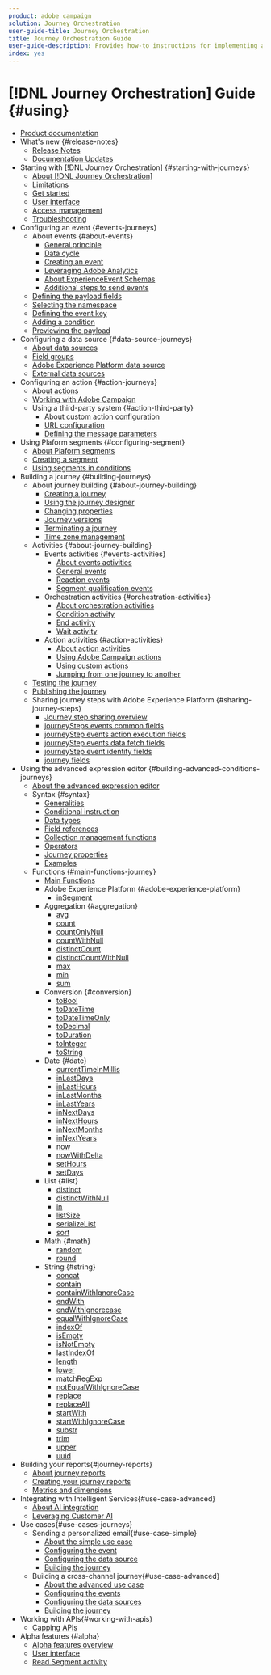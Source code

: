 ```yaml
---
product: adobe campaign
solution: Journey Orchestration
user-guide-title: Journey Orchestration
title: Journey Orchestration Guide
user-guide-description: Provides how-to instructions for implementing and building journeys.
index: yes
---
```


# [!DNL Journey Orchestration] Guide {#using}

+ [Product documentation](journey-orchestration-home.md)
+ What's new {#release-notes}
  + [Release Notes](using/release-notes/release-notes.md)
  + [Documentation Updates](using/release-notes/documentation-updates.md)
+ Starting with [!DNL Journey Orchestration] {#starting-with-journeys}
  + [About [!DNL Journey Orchestration]](using/about/about-journey-orchestration.md)
  + [Limitations](using/about/limitations.md)
  + [Get started](using/about/get-started.md)
  + [User interface](using/about/user-interface.md)
  + [Access management](using/about/access-management.md)
  + [Troubleshooting](using/about/troubleshooting.md)
+ Configuring an event {#events-journeys}
  + About events {#about-events}
    + [General principle](using/event/about-events.md)
    + [Data cycle](using/event/about-data-cycle.md)
    + [Creating an event](using/event/about-creating.md)
    + [Leveraging Adobe Analytics](using/event/about-analytics.md)
    + [About ExperienceEvent Schemas](using/event/experience-event-schema.md)
    + [Additional steps to send events](using/event/additional-steps-to-send-events-to-journey-orchestration.md)
  + [Defining the payload fields](using/event/defining-the-payload-fields.md)
  + [Selecting the namespace](using/event/selecting-the-namespace.md)
  + [Defining the event key](using/event/defining-the-event-key.md)
  + [Adding a condition](using/event/adding-a-condition.md)
  + [Previewing the payload](using/event/previewing-the-payload.md)
+ Configuring a data source {#data-source-journeys}
  + [About data sources](using/datasource/about-data-sources.md)
  + [Field groups](using/datasource/field-groups.md)
  + [Adobe Experience Platform data source](using/datasource/adobe-experience-platform-data-source.md)
  + [External data sources](using/datasource/external-data-sources.md)
+ Configuring an action {#action-journeys}
  + [About actions](using/action/action.md)
  + [Working with Adobe Campaign](using/action/working-with-adobe-campaign.md)
  + Using a third-party system {#action-third-party}
    + [About custom action configuration](using/action/about-custom-action-configuration.md)
    + [URL configuration](using/action/url-configuration.md)
    + [Defining the message parameters](using/action/defining-the-message-parameters.md)
+ Using Plaform segments {#configuring-segment}
  + [About Plaform segments](using/segment/about-segments.md)
  + [Creating a segment](using/segment/creating-a-segment.md)
  + [Using segments in conditions](using/segment/using-a-segment.md)
+ Building a journey {#building-journeys}
  + About journey building {#about-journey-building}
    + [Creating a journey](using/building-journeys/journey.md)
    + [Using the journey designer](using/building-journeys/using-the-journey-designer.md)
    + [Changing properties](using/building-journeys/changing-properties.md)
    + [Journey versions](using/building-journeys/journey-versions.md)
    + [Terminating a journey](using/building-journeys/terminating-a-journey.md)
    + [Time zone management](using/building-journeys/timezone-management.md)
  + Activities {#about-journey-building}
    + Events activities {#events-activities}
      + [About events activities](using/building-journeys/event-activities.md)
      + [General events](using/building-journeys/general-events.md)
      + [Reaction events](using/building-journeys/reaction-events.md)
      + [Segment qualification events](using/building-journeys/segment-qualification-events.md)
    + Orchestration activities {#orchestration-activities}
      + [About orchestration activities](using/building-journeys/about-orchestration-activities.md)
      + [Condition activity](using/building-journeys/condition-activity.md)
      + [End activity](using/building-journeys/end-activity.md)
      + [Wait activity](using/building-journeys/wait-activity.md)
    + Action activities {#action-activities}
      + [About action activities](using/building-journeys/about-action-activities.md)
      + [Using Adobe Campaign actions](using/building-journeys/using-adobe-campaign-actions.md)
      + [Using custom actions](using/building-journeys/using-custom-actions.md)
      + [Jumping from one journey to another](using/building-journeys/jump.md)
  + [Testing the journey](using/building-journeys/testing-the-journey.md)
  + [Publishing the journey](using/building-journeys/publishing-the-journey.md)
  + Sharing journey steps with Adobe Experience Platform {#sharing-journey-steps}
      + [Journey step sharing overview](using/building-journeys/sharing-overview.md)
      + [journeySteps events common fields](using/building-journeys/sharing-common-fields.md)
      + [journeyStep events action execution fields](using/building-journeys/sharing-execution-fields.md)
      + [journeyStep events data fetch fields](using/building-journeys/sharing-fetch-fields.md)
      + [journeyStep event identity fields](using/building-journeys/sharing-identity-fields.md)
      + [journey fields](using/building-journeys/sharing-journey-fields.md)
+ Using the advanced expression editor {#building-advanced-conditions-journeys}
  + [About the advanced expression editor](using/expression/expressionadvanced.md)
  + Syntax {#syntax}
      + [Generalities](using/expression/generalities.md)
      + [Conditional instruction](using/expression/conditional-instruction.md)
      + [Data types](using/expression/data-types.md)
      + [Field references](using/expression/field-references.md)
      + [Collection management functions](using/expression/collection-management-functions.md)
      + [Operators](using/expression/operators.md)
      + [Journey properties](using/expression/journey-properties.md)
      + [Examples](using/expression/advanced-editor-use-cases.md)
  + Functions {#main-functions-journey}
    + [Main Functions](using/expression/functions.md)
    + Adobe Experience Platform {#adobe-experience-platform}
      + [inSegment](using/functions/functioninsegment.md)
    + Aggregation {#aggregation}
      + [avg](using/functions/functionavg.md)
      + [count](using/functions/functioncount.md)
      + [countOnlyNull](using/functions/functioncountonlynull.md)
      + [countWithNull](using/functions/functioncountwithnull.md)
      + [distinctCount](using/functions/functiondistinctcount.md)
      + [distinctCountWithNull](using/functions/functiondistinctcountwithnull.md)
      + [max](using/functions/functionmax.md)
      + [min](using/functions/functionmin.md)
      + [sum](using/functions/functionsum.md)
    + Conversion {#conversion}
      + [toBool](using/functions/functiontobool.md)
      + [toDateTime](using/functions/functiontodatetime.md)
      + [toDateTimeOnly](using/functions/functiontodatetimeonly.md)
      + [toDecimal](using/functions/functiontodecimal.md)
      + [toDuration](using/functions/functiontoduration.md)
      + [toInteger](using/functions/functiontointeger.md)
      + [toString](using/functions/functiontostring.md)
    + Date {#date}
      + [currentTime​InMillis](using/functions/functioncurrenttimeinmillis.md)
      + [inLastDays](using/functions/functioninlastdays.md)
      + [inLastHours](using/functions/functioninlasthours.md)
      + [inLastMonths](using/functions/functioninlastmonths.md)
      + [inLastYears](using/functions/functioninlastyears.md)
      + [inNextDays](using/functions/functioninnextdays.md)
      + [inNextHours](using/functions/functioninnexthours.md)
      + [inNextMonths](using/functions/functioninnextmonths.md)
      + [inNextYears](using/functions/functioninnextyears.md)
      + [now](using/functions/functionnow.md)
      + [nowWithDelta](using/functions/functionnowwithdelta.md)
      + [setHours](using/functions/functionsethours.md)
      + [setDays](using/functions/functionsetdays.md)
    + List {#list}
      + [distinct](using/functions/functiondistinct.md)
      + [distinctWithNull](using/functions/functiondistinctwithnull.md)
      + [in](using/functions/functionin.md)
      + [listSize](using/functions/functionlistsize.md)
      + [serializeList](using/functions/functionserializelist.md)
      + [sort](using/functions/functionsort.md)
    + Math {#math}
      + [random](using/functions/functionrandom.md)
      + [round](using/functions/functionround.md)
    + String {#string}
      + [concat](using/functions/functionconcat.md)
      + [contain](using/functions/functioncontain.md)
      + [containWithIgnoreCase](using/functions/functioncontainwithignorecase.md)
      + [endWith](using/functions/functionendwith.md)
      + [endWithIgnorecase](using/functions/functionendwithignorecase.md)
      + [equalWithIgnoreCase](using/functions/functionequalignorecase.md)
      + [indexOf](using/functions/functionindexof.md)
      + [isEmpty](using/functions/functionisempty.md)
      + [isNotEmpty](using/functions/functionisnotempty.md)
      + [lastIndexOf](using/functions/functionlastindexof.md)
      + [length](using/functions/functionlength.md)
      + [lower](using/functions/functionlower.md)
      + [matchRegExp](using/functions/functionmatchregexp.md)
      + [notEqualWithIgnoreCase](using/functions/functionnotequalignorecase.md)
      + [replace](using/functions/functionreplace.md)
      + [replaceAll](using/functions/functionreplaceall.md)
      + [startWith](using/functions/functionstartwith.md)
      + [startWithIgnoreCase](using/functions/functionstartwithignorecase.md)
      + [substr](using/functions/functionsubstr.md)
      + [trim](using/functions/functiontrim.md)
      + [upper](using/functions/functionupper.md)
      + [uuid](using/functions/functionuuid.md)
+ Building your reports{#journey-reports}
  + [About journey reports](using/reporting/about-journey-reports.md)
  + [Creating your journey reports](using/reporting/creating-your-journey-reports.md)
  + [Metrics and dimensions](using/reporting/metrics-and-dimensions.md)
+ Integrating with Intelligent Services{#use-case-advanced}
    + [About AI integration](using/ai-services/ai-services-overview.md)
    + [Leveraging Customer AI](using/ai-services/leveraging-customer-ai.md)
+ Use cases{#use-cases-journeys}
  + Sending a personalized email{#use-case-simple}
    + [About the simple use case](using/usecase/about-the-simple-use-case.md)
    + [Configuring the event](using/usecase/configuring-the-event.md)
    + [Configuring the data source](using/usecase/configuring-the-data-source.md)
    + [Building the journey](using/usecase/simple-uc-building-the-journey.md)
  + Building a cross-channel journey{#use-case-advanced}
    + [About the advanced use case](using/usecase/about-the-advanced-use-case.md)
    + [Configuring the events](using/usecase/configuring-the-events.md)
    + [Configuring the data sources](using/usecase/configuring-the-data-sources.md)
    + [Building the journey](using/usecase/building-the-journey.md)
+ Working with APIs{#working-with-apis}
  + [Capping APIs](using/api/capping.md)
+ Alpha features {#alpha}
  + [Alpha features overview](using/alpha/alpha-overview.md)
  + [User interface](using/alpha/alpha-interface.md)
  + [Read Segment activity](using/alpha/alpha-segment-trigger.md)
  